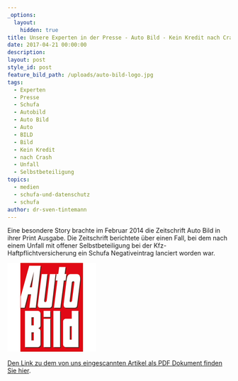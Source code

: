 ```yaml
---
_options:
  layout:
    hidden: true
title: Unsere Experten in der Presse - Auto Bild - Kein Kredit nach Crash
date: 2017-04-21 00:00:00
description:
layout: post
style_id: post
feature_bild_path: /uploads/auto-bild-logo.jpg
tags:
  - Experten
  - Presse
  - Schufa
  - Autobild
  - Auto Bild
  - Auto
  - BILD
  - Bild
  - Kein Kredit
  - nach Crash
  - Unfall
  - Selbstbeteiligung
topics:
  - medien
  - schufa-und-datenschutz
  - schufa
author: dr-sven-tintemann
---
```



Eine besondere Story brachte im Februar 2014 die Zeitschrift Auto Bild in ihrer Print Ausgabe. Die Zeitschrift berichtete über einen Fall, bei dem nach einem Unfall mit offener Selbstbeteiligung bei der Kfz-Haftpflichtversicherung ein Schufa Negativeintrag lanciert worden war.

[![Auto Bild Logo - Fremde Marke](/uploads/versions/auto-bild-logo---x----200-200x---.jpg)](/uploads/Auto-Bild-Kein-Kredit-nach-Crash.pdf)

[Den Link zu dem von uns eingescannten Artikel als PDF Dokument finden Sie hier](/uploads/Auto-Bild-Kein-Kredit-nach-Crash.pdf).
